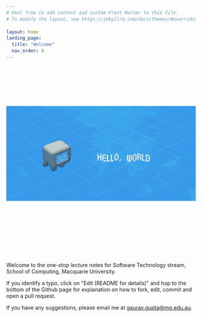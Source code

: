 ```yaml
---
# Feel free to add content and custom Front Matter to this file.
# To modify the layout, see https://jekyllrb.com/docs/themes/#overriding-theme-defaults

layout: home
landing_page:
  title: "Welcome"
  nav_order: 0
---
```

<img src="./Hello_World.gif" alt="Hello World GIF" />

Welcome to the one-stop lecture notes for Software Technology stream, School of Computing, Macquarie University.

If you identify a typo, click on "Edit (README for details)" and hop to the bottom of the Github page for explanation on how to fork, edit, commit and open a pull request.

If you have any suggestions, please email me at [gaurav.gupta@mq.edu.au](mailto:gaurav.gupta@mq.edu.au).